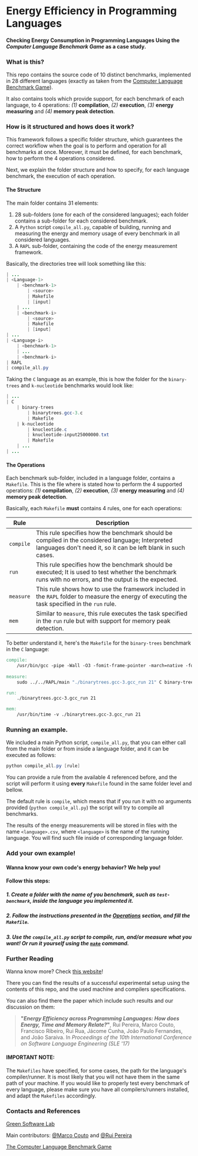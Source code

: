 # Energy Efficiency in Programming Languages
#### Checking Energy Consumption in Programming Languages Using the _Computer Language Benchmark Game_ as a case study.

### What is this?

This repo contains the source code of 10 distinct benchmarks, implemented in 28 different languages (exactly as taken from the [Computer Language Benchmark Game](http://benchmarksgame.alioth.debian.org)).

It also contains tools which provide support, for each benchmark of each language, to 4 operations: *(1)* **compilation**, *(2)* **execution**, *(3)* **energy measuring** and *(4)* **memory peak detection**.

### How is it structured and hows does it work?

This framework follows a specific folder structure, which guarantees the correct workflow when the goal is to perform and operation for all benchmarks at once.
Moreover, it must be defined, for each benchmark, how to perform the 4 operations considered.

Next, we explain the folder structure and how to specify, for each language benchmark, the execution of each operation.

#### The Structure
The main folder contains 31 elements: 
1. 28 sub-folders (one for each of the considered languages); each folder contains a sub-folder for each considered benchmark.
2. A `Python` script `compile_all.py`, capable of building, running and measuring the energy and memory usage of every benchmark in all considered languages.
2. A `RAPL` sub-folder, containing the code of the energy measurement framework.

Basically, the directories tree will look something like this:

```Java
| ...
| <Language-1>
	| <benchmark-1>
		| <source>
		| Makefile
		| [input]
	| ...
	| <benchmark-i>
		| <source>
		| Makefile
		| [input]
| ...
| <Language-i>
	| <benchmark-1>
	| ...
	| <benchmark-i>
| RAPL
| compile_all.py

```

Taking the `C` language as an example, this is how the folder for the `binary-trees` and `k-nucleotide` benchmarks would look like:

```Java
| ...
| C
	| binary-trees
		| binarytrees.gcc-3.c
		| Makefile
	| k-nucleotide
		| knucleotide.c
		| knucleotide-input25000000.txt
		| Makefile
	| ...
| ...

```

#### The Operations

Each benchmark sub-folder, included in a language folder, contains a `Makefile`.
This is the file where is stated how to perform the 4 supported operations: *(1)* **compilation**, *(2)* **execution**, *(3)* **energy measuring** and *(4)* **memory peak detection**.

Basically, each `Makefile` **must** contains 4 rules, one for each operations:

| Rule | Description |
| -------- | -------- |
| `compile` | This rule specifies how the benchmark should be compiled in the considered language; Interpreted languages don't need it, so it can be left blank in such cases. |
| `run` | This rule specifies how the benchmark should be executed; It is used to test whether the benchmark runs with no errors, and the output is the expected. |
| `measure` | This rule shows how to use the framework included in the `RAPL` folder to measure the energy of executing the task specified in the `run` rule. |
| `mem` | Similar to `measure`, this rule executes the task specified in the `run` rule but with support for memory peak detection. |

To better understand it, here's the `Makefile` for the `binary-trees` benchmark in the `C` language:

```Makefile
compile:
	/usr/bin/gcc -pipe -Wall -O3 -fomit-frame-pointer -march=native -fopenmp -D_FILE_OFFSET_BITS=64 -I/usr/include/apr-1.0 binarytrees.gcc-3.c -o binarytrees.gcc-3.gcc_run -lapr-1 -lgomp -lm
	
measure:
	sudo ../../RAPL/main "./binarytrees.gcc-3.gcc_run 21" C binary-trees

run:
	./binarytrees.gcc-3.gcc_run 21

mem:
	/usr/bin/time -v ./binarytrees.gcc-3.gcc_run 21

```

### Running an example.

We included a main Python script, `compile_all.py`, that you can either call from the main folder or from inside a language folder, and it can be executed as follows:

```PowerShell
python compile_all.py [rule]
```

You can provide a rule from the available 4 referenced before, and the script will perform it using **every** `Makefile` found in the same folder level and bellow.

The default rule is `compile`, which means that if you run it with no arguments provided (`python compile_all.py`) the script will try to compile all benchmarks.

The results of the energy measurements will be stored in files with the name `<language>.csv`, where `<language>` is the name of the running language. 
You will find such file inside of corresponding language folder.

### Add your own example!
#### Wanna know your own code's energy behavior? We help you!
#### Follow this steps:

##### 1. Create a folder with the name of you benchmark, such as `test-benchmark`, inside the language you implemented it.

##### 2. Follow the instructions presented in the [Operations](#the-operations) section, and fill the `Makefile`.

##### 3. Use the `compile_all.py` script to compile, run, and/or measure what you want! Or run it yourself using the [`make`](https://linux.die.net/man/1/make) command.

### Further Reading
Wanna know more? Check [this website](https://sites.google.com/view/energy-efficiency-languages)!

There you can find the results of a successful experimental setup using the contents of this repo, and the used machine and compilers specifications.

You can also find there the paper which include such results and our discussion on them:

>**"_Energy Efficiency across Programming Languages: How does Energy, Time and Memory Relate?_"**, 
>Rui Pereira, Marco Couto, Francisco Ribeiro, Rui Rua, Jácome Cunha, João Paulo Fernandes, and João Saraiva. 
>In *Proceedings of the 10th International Conference on Software Language Engineering (SLE '17)*

#### IMPORTANT NOTE:
The `Makefiles` have specified, for some cases, the path for the language's compiler/runner. 
It is most likely that you will not have them in the same path of your machine.
If you would like to properly test every benchmark of every language, please make sure you have all compilers/runners installed, and adapt the `Makefiles` accordingly.

### Contacts and References

[Green Software Lab](http://greenlab.di.uminho.pt)

Main contributors: [@Marco Couto](http://github.com/MarcoCouto) and [@Rui Pereira](http://github.com/States)


[The Computer Language Benchmark Game](http://benchmarksgame.alioth.debian.org)

